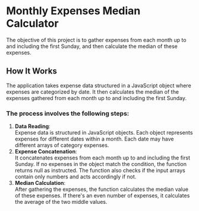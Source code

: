 # Monthly Expenses Median Calculator

The objective of this project is to gather expenses from each month up to and including the first Sunday, and then calculate the median of these expenses.

## How It Works
The application takes expense data structured in a JavaScript object where expenses are categorized by date. It then calculates the median of the expenses gathered from each month up to and including the first Sunday.

### The process involves the following steps:

1. **Data Reading**:  
   Expense data is structured in JavaScript objects. Each object represents expenses for different dates within a month. Each date may have different arrays of category expenses.
2. **Expense Concatenation**:  
   It concatenates expenses from each month up to and including the first Sunday. If no expenses in the object match the condition, the function returns null as instructed. The function also checks if the input arrays contain only numbers and acts accordingly if not. 
3. **Median Calculation**:  
   After gathering the expenses, the function calculates the median value of these expenses. If there's an even number of expenses, it calculates the average of the two middle values.
